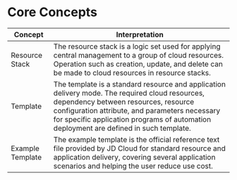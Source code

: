 # Core Concepts

|    Concept     | Interpretation                                                         |
| ----------- | ------------------------------------------------------------ |
|   Resource Stack    | The resource stack is a logic set used for applying central management to a group of cloud resources. Operation such as creation, update, and delete can be made to cloud resources in resource stacks. |
|    Template     | The template is a standard resource and application delivery mode. The required cloud resources, dependency between resources, resource configuration attribute, and parameters necessary for specific application programs of automation deployment are defined in such template. |
|   Example Template  | The example template is the official reference text file provided by JD Cloud for standard resource and application delivery, covering several application scenarios and helping the user reduce use cost. |
